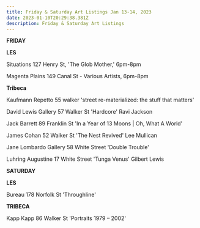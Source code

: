 ```yaml
---
title: Friday & Saturday Art Listings Jan 13-14, 2023
date: 2023-01-10T20:29:38.381Z
description: Friday & Saturday Art Listings
---
```

**F﻿RIDAY**

**L﻿ES** 

Situations 127 Henry St, 'The Glob Mother,' 6pm-8pm

Magenta Plains 149 Canal St - Various Artists, 6pm-8pm 

**Tribeca**

Kaufmann Repetto	55 walker 'street re-materialized: the stuff that matters' 

David Lewis Gallery	57 Walker St 'Hardcore' Ravi Jackson 

Jack Barrett 89 Franklin St 'In a Year of 13 Moons | Oh, What A World'

James Cohan 52 Walker St 'The Nest Revived' Lee Mullican

Jane Lombardo Gallery 58 White Street 'Double Trouble'

Luhring Augustine 17 White Street 'Tunga Venus' Gilbert Lewis

**S﻿ATURDAY**

**L﻿ES**

Bureau 178 Norfolk St 'Throughline'

**T﻿RIBECA**

Kapp Kapp 86 Walker St 'Portraits 1979 – 2002'